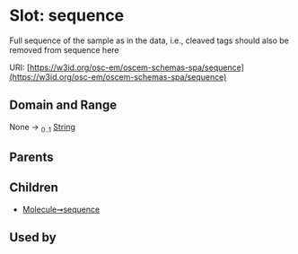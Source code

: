 
# Slot: sequence

Full sequence of the sample as in the data, i.e., cleaved tags should also be removed from sequence here

URI: [https://w3id.org/osc-em/oscem-schemas-spa/sequence](https://w3id.org/osc-em/oscem-schemas-spa/sequence)


## Domain and Range

None &#8594;  <sub>0..1</sub> [String](types/String.md)

## Parents


## Children

 *  [Molecule➞sequence](Molecule_sequence.md)

## Used by

